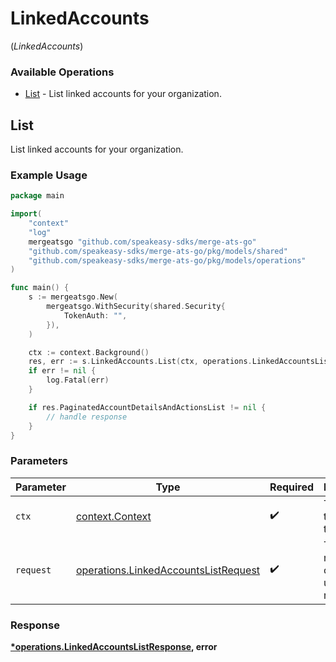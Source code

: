 # LinkedAccounts
(*LinkedAccounts*)

### Available Operations

* [List](#list) - List linked accounts for your organization.

## List

List linked accounts for your organization.

### Example Usage

```go
package main

import(
	"context"
	"log"
	mergeatsgo "github.com/speakeasy-sdks/merge-ats-go"
	"github.com/speakeasy-sdks/merge-ats-go/pkg/models/shared"
	"github.com/speakeasy-sdks/merge-ats-go/pkg/models/operations"
)

func main() {
    s := mergeatsgo.New(
        mergeatsgo.WithSecurity(shared.Security{
            TokenAuth: "",
        }),
    )

    ctx := context.Background()
    res, err := s.LinkedAccounts.List(ctx, operations.LinkedAccountsListRequest{})
    if err != nil {
        log.Fatal(err)
    }

    if res.PaginatedAccountDetailsAndActionsList != nil {
        // handle response
    }
}
```

### Parameters

| Parameter                                                                                    | Type                                                                                         | Required                                                                                     | Description                                                                                  |
| -------------------------------------------------------------------------------------------- | -------------------------------------------------------------------------------------------- | -------------------------------------------------------------------------------------------- | -------------------------------------------------------------------------------------------- |
| `ctx`                                                                                        | [context.Context](https://pkg.go.dev/context#Context)                                        | :heavy_check_mark:                                                                           | The context to use for the request.                                                          |
| `request`                                                                                    | [operations.LinkedAccountsListRequest](../../models/operations/linkedaccountslistrequest.md) | :heavy_check_mark:                                                                           | The request object to use for the request.                                                   |


### Response

**[*operations.LinkedAccountsListResponse](../../models/operations/linkedaccountslistresponse.md), error**


